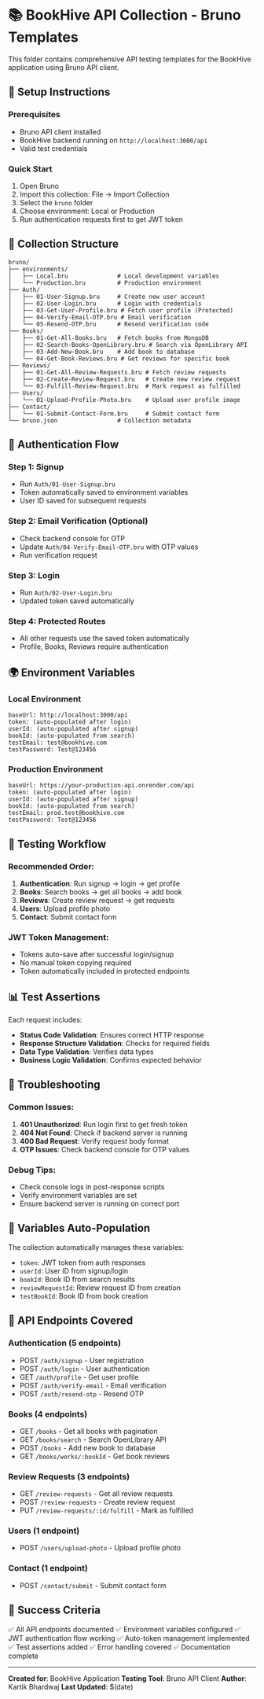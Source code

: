 # 📚 BookHive API Collection - Bruno Templates

This folder contains comprehensive API testing templates for the BookHive application using Bruno API client.

## 🔧 Setup Instructions

### Prerequisites
- Bruno API client installed
- BookHive backend running on `http://localhost:3000/api`
- Valid test credentials

### Quick Start
1. Open Bruno
2. Import this collection: File → Import Collection
3. Select the `bruno` folder
4. Choose environment: Local or Production
5. Run authentication requests first to get JWT token

## 📁 Collection Structure

```
bruno/
├── environments/
│   ├── Local.bru              # Local development variables
│   └── Production.bru         # Production environment
├── Auth/
│   ├── 01-User-Signup.bru     # Create new user account
│   ├── 02-User-Login.bru      # Login with credentials
│   ├── 03-Get-User-Profile.bru # Fetch user profile (Protected)
│   ├── 04-Verify-Email-OTP.bru # Email verification
│   └── 05-Resend-OTP.bru      # Resend verification code
├── Books/
│   ├── 01-Get-All-Books.bru   # Fetch books from MongoDB
│   ├── 02-Search-Books-OpenLibrary.bru # Search via OpenLibrary API
│   ├── 03-Add-New-Book.bru    # Add book to database
│   └── 04-Get-Book-Reviews.bru # Get reviews for specific book
├── Reviews/
│   ├── 01-Get-All-Review-Requests.bru # Fetch review requests
│   ├── 02-Create-Review-Request.bru   # Create new review request
│   └── 03-Fulfill-Review-Request.bru  # Mark request as fulfilled
├── Users/
│   └── 01-Upload-Profile-Photo.bru    # Upload user profile image
├── Contact/
│   └── 01-Submit-Contact-Form.bru     # Submit contact form
└── bruno.json                 # Collection metadata
```

## 🔐 Authentication Flow

### Step 1: Signup
- Run `Auth/01-User-Signup.bru`
- Token automatically saved to environment variables
- User ID saved for subsequent requests

### Step 2: Email Verification (Optional)
- Check backend console for OTP
- Update `Auth/04-Verify-Email-OTP.bru` with OTP values
- Run verification request

### Step 3: Login
- Run `Auth/02-User-Login.bru`
- Updated token saved automatically

### Step 4: Protected Routes
- All other requests use the saved token automatically
- Profile, Books, Reviews require authentication

## 🌍 Environment Variables

### Local Environment
```
baseUrl: http://localhost:3000/api
token: (auto-populated after login)
userId: (auto-populated after signup)
bookId: (auto-populated from search)
testEmail: test@bookhive.com
testPassword: Test@123456
```

### Production Environment
```
baseUrl: https://your-production-api.onrender.com/api
token: (auto-populated after login)
userId: (auto-populated after signup)
bookId: (auto-populated from search)
testEmail: prod.test@bookhive.com
testPassword: Test@123456
```

## 🧪 Testing Workflow

### Recommended Order:
1. **Authentication**: Run signup → login → get profile
2. **Books**: Search books → get all books → add book
3. **Reviews**: Create review request → get requests
4. **Users**: Upload profile photo
5. **Contact**: Submit contact form

### JWT Token Management:
- Tokens auto-save after successful login/signup
- No manual token copying required
- Token automatically included in protected endpoints

## 📊 Test Assertions

Each request includes:
- **Status Code Validation**: Ensures correct HTTP response
- **Response Structure Validation**: Checks for required fields
- **Data Type Validation**: Verifies data types
- **Business Logic Validation**: Confirms expected behavior

## 🚨 Troubleshooting

### Common Issues:
1. **401 Unauthorized**: Run login first to get fresh token
2. **404 Not Found**: Check if backend server is running
3. **400 Bad Request**: Verify request body format
4. **OTP Issues**: Check backend console for OTP values

### Debug Tips:
- Check console logs in post-response scripts
- Verify environment variables are set
- Ensure backend server is running on correct port

## 🔄 Variables Auto-Population

The collection automatically manages these variables:
- `token`: JWT token from auth responses
- `userId`: User ID from signup/login
- `bookId`: Book ID from search results
- `reviewRequestId`: Review request ID from creation
- `testBookId`: Book ID from book creation

## 📝 API Endpoints Covered

### Authentication (5 endpoints)
- POST `/auth/signup` - User registration
- POST `/auth/login` - User authentication
- GET `/auth/profile` - Get user profile
- POST `/auth/verify-email` - Email verification
- POST `/auth/resend-otp` - Resend OTP

### Books (4 endpoints)
- GET `/books` - Get all books with pagination
- GET `/books/search` - Search OpenLibrary API
- POST `/books` - Add new book to database
- GET `/books/works/:bookId` - Get book reviews

### Review Requests (3 endpoints)
- GET `/review-requests` - Get all review requests
- POST `/review-requests` - Create review request
- PUT `/review-requests/:id/fulfill` - Mark as fulfilled

### Users (1 endpoint)
- POST `/users/upload-photo` - Upload profile photo

### Contact (1 endpoint)
- POST `/contact/submit` - Submit contact form

## 🎯 Success Criteria

✅ All API endpoints documented
✅ Environment variables configured
✅ JWT authentication flow working
✅ Auto-token management implemented
✅ Test assertions added
✅ Error handling covered
✅ Documentation complete

---

**Created for**: BookHive Application
**Testing Tool**: Bruno API Client
**Author**: Kartik Bhardwaj
**Last Updated**: $(date)